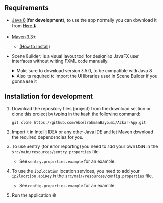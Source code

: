 
## Requirements
- [Java 8](https://www.oracle.com/java/technologies/javase/javase8u211-later-archive-downloads.html) (**for development**), to use the app normally you can download it from [Here  ⬇️](https://azkar-site.web.app/#download)
- [Maven 3.3+ ](https://maven.apache.org)
    - [(How to Install)](https://youtu.be/--Iv5vBIHjI)
- [Scene Builder](https://gluonhq.com/products/scene-builder/): is a visual layout tool for designing JavaFX user interfaces without writing FXML code manually.

    <details>
      <summary>Make sure to download version 8.5.0, to be compatible with Java 8</summary>    
      <img src="https://github.com/user-attachments/assets/b885c8ad-3ed3-4a70-9c4b-213d55252b6e">
    </details><details>
      <summary>Also its required to import the UI libraries used in Scene Builder if you gonna use it</summary>    
      <img src="https://github.com/user-attachments/assets/2a5ac3b3-9661-4a0f-9404-51c929837341">
      <img src="https://github.com/user-attachments/assets/88c8b5d2-78dd-4b19-bf0d-2863f6705edb">
      <img src="https://github.com/user-attachments/assets/e85b661a-02f2-4b2c-ba0c-5b76af9c9109">
    </details>
  
 
## Installation for development
1. Download the repository files (project) from the download section or clone this project by typing in the bash the following command:

       git clone https://github.com/AbdelrahmanBayoumi/Azkar-App.git
2. Import it in Intellij IDEA or any other Java IDE and let Maven download the required dependencies for you.
3. To use Sentry (for error reporting) you need to add your own DSN in the `src/main/resources/sentry.properties` file.
    - See `sentry.properties.example` for an example.
4. To use the `ip2location` location services, you need to add your `ip2location.apiKey` in the `src/main/resources/config.properties` file.
   - See `config.properties.example` for an example.
5. Run the application 😁
